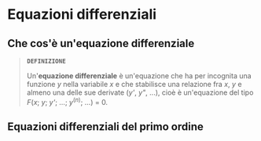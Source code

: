 # Equazioni differenziali

## Che cos'è un'equazione differenziale

> **`DEFINIZIONE`**
> 
> Un'**equazione differenziale** è un'equazione che ha per incognita una funzione *y* nella variabile *x* e che stabilisce una relazione fra *x*, *y* e almeno una delle sue derivate (*y'*, *y"*, ...), cioè è un'equazione del tipo *F*(*x*; *y*; *y'*; ...; *y*<sup>(<i>n</i>)</sup>; ...) = 0.

## Equazioni differenziali del primo ordine
